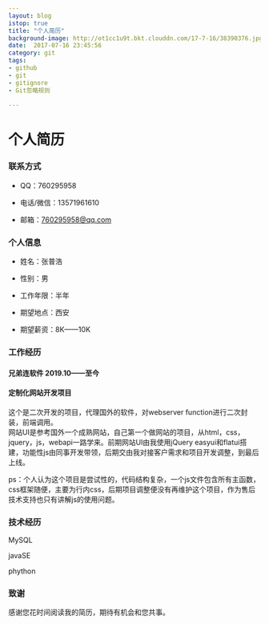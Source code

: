 ```yaml
---
layout: blog
istop: true
title: "个人简历"
background-image: http://ot1cc1u9t.bkt.clouddn.com/17-7-16/38390376.jpg
date:  2017-07-16 23:45:56
category: git
tags:
- github
- git
- gitignore
- Git忽略规则

---
```


# 个人简历

### 联系方式

- QQ：760295958

- 电话/微信：13571961610
- 邮箱：760295958@qq.com

### 个人信息

- 姓名：张普浩

- 性别：男

- 工作年限：半年

- 期望地点：西安

- 期望薪资：8K——10K

### 工作经历

#### 兄弟连软件		2019.10——至今

#### 定制化网站开发项目

这个是二次开发的项目，代理国外的软件，对webserver function进行二次封装，前端调用。										
网站UI是参考国外一个成熟网站，自己第一个做网站的项目，从html，css，jquery，js，webapi一路学来。前期网站UI由我使用jQuery easyui和flatui搭建，功能性js由同事开发带领，后期交由我对接客户需求和项目开发调整，到最后上线。

ps：个人认为这个项目是尝试性的，代码结构复杂，一个js文件包含所有主函数，css框架随便，主要为行内css，后期项目调整便没有再维护这个项目，作为售后技术支持也只有讲解js的使用问题。

### 技术经历

MySQL

javaSE

phython

### 致谢

感谢您花时间阅读我的简历，期待有机会和您共事。



